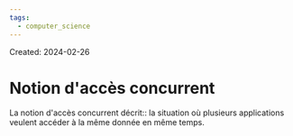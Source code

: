 ```yaml
---
tags:
  - computer_science
---
```

Created: 2024-02-26

# Notion d'accès concurrent

La notion d'accès concurrent décrit:: la situation où plusieurs applications veulent accéder à la même donnée en même temps.